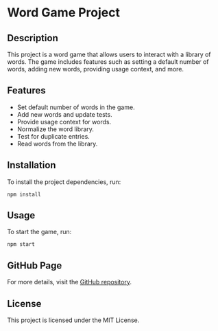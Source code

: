 # Word Game Project

## Description

This project is a word game that allows users to interact with a library of words. The game includes features such as setting a default number of words, adding new words, providing usage context, and more.

## Features

- Set default number of words in the game.
- Add new words and update tests.
- Provide usage context for words.
- Normalize the word library.
- Test for duplicate entries.
- Read words from the library.

## Installation

To install the project dependencies, run:

```
npm install
```

## Usage

To start the game, run:

```
npm start
```

## GitHub Page

For more details, visit the [GitHub repository](https://github.com/yourusername/word_game_rz_and_z).

## License

This project is licensed under the MIT License.
